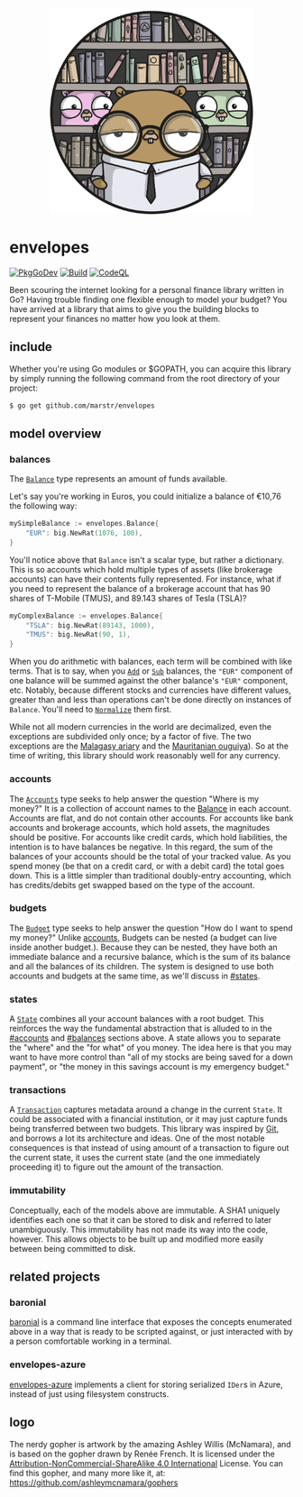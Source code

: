 <p align="center"><a href="./README.md#logo"><img src="https://github.com/ashleymcnamara/gophers/raw/4ddd92f3f0830f5d9a9eab50c410878249fe6515/NERDY.png" width="360"></a></p>

# envelopes
[![PkgGoDev](https://pkg.go.dev/badge/github.com/marstr/envelopes)](https://pkg.go.dev/github.com/marstr/envelopes)
[![Build](https://github.com/marstr/envelopes/workflows/Build/badge.svg?branch=main)](https://github.com/marstr/envelopes/actions?query=workflow%3ABuild)
[![CodeQL](https://github.com/marstr/envelopes/workflows/CodeQL/badge.svg)](https://github.com/marstr/envelopes/actions?query=workflow%3ACodeQL)

Been scouring the internet looking for a personal finance library written in Go? Having trouble finding one flexible 
enough to model your budget? You have arrived at a library that aims to give you the building blocks to represent your 
finances no matter how you look at them.

## include
Whether you're using Go modules or $GOPATH, you can acquire this library by simply running the following command from 
the root directory of your project:

``` bash
$ go get github.com/marstr/envelopes
```

## model overview

### balances

The [`Balance`](https://pkg.go.dev/github.com/marstr/envelopes?tab=doc#Balance) type represents an amount of funds
available.

Let's say you're working in Euros, you could initialize a balance of €10,76 the following way:

``` Go
mySimpleBalance := envelopes.Balance{
    "EUR": big.NewRat(1076, 100),
}
```

You'll notice above that `Balance` isn't a scalar type, but rather a dictionary. This is so accounts which hold multiple
types of assets (like brokerage accounts) can have their contents fully represented. For instance, what if you need to
represent the balance of a brokerage account that has 90 shares of T-Mobile (TMUS), and 89.143 shares of Tesla (TSLA)?
 
``` Go
myComplexBalance := envelopes.Balance{
    "TSLA": big.NewRat(89143, 1000),
    "TMUS": big.NewRat(90, 1),
}
```

When you do arithmetic with balances, each term will be combined with like terms. That is to say, when you [`Add`](https://pkg.go.dev/github.com/marstr/envelopes?tab=doc#Balance.Add)
or [`Sub`](https://pkg.go.dev/github.com/marstr/envelopes?tab=doc#Balance.Sub) balances, the `"EUR"` component of one 
balance will be summed against the other balance's `"EUR"` component, etc. Notably, because different stocks and 
currencies have different values, greater than and less than operations can't be done directly on instances of `
Balance`. You'll need to [`Normalize`](https://pkg.go.dev/github.com/marstr/envelopes?tab=doc#Balance.Normalize) them 
first.

While not all modern currencies in the world are decimalized, even the exceptions are subdivided only once; by a factor 
of five. The two exceptions are the [Malagasy ariary](https://en.wikipedia.org/wiki/Malagasy_ariary) and the 
[Mauritanian ouguiya](https://en.wikipedia.org/wiki/Mauritanian_ouguiya)). So at the time of writing, this library 
should work reasonably well for any currency.

### accounts

The [`Accounts`](https://pkg.go.dev/github.com/marstr/envelopes?tab=doc#Accounts) type seeks to help answer the question
"Where is my money?" It is a collection of account names to the [Balance](#balances) in each account. Accounts are flat,
and do not contain other accounts. For accounts like bank accounts and brokerage accounts, which hold assets, the
magnitudes should be positive. For accounts like credit cards, which hold liabilities, the intention is to have balances
be negative. In this regard, the sum of the balances of your accounts should be the total of your tracked value. As you 
spend money (be that on a credit card, or with a debit card) the total goes down. This is a little simpler than 
traditional doubly-entry accounting, which has credits/debits get swapped based on the type of the account. 

### budgets

The [`Budget`](https://pkg.go.dev/github.com/marstr/envelopes?tab=doc#Budget) type seeks to help answer the question
"How do I want to spend my money?" Unlike [accounts](#accounts), Budgets can be nested (a budget can live inside another
budget.). Because they can be nested, they have both an immediate balance and a recursive balance, which is the sum of 
its balance and all the balances of its children. The system is designed to use both accounts and budgets at the same 
time, as we'll discuss in [#states](#states). 

### states

A [`State`](https://pkg.go.dev/github.com/marstr/envelopes?tab=doc#State) combines all your account balances with a root
budget. This reinforces the way the fundamental abstraction that is alluded to in the [#accounts](#accounts) and 
[#balances](#balances) sections above. A state allows you to separate the "where" and the "for what" of you money. The
idea here is that you may want to have more control than "all of my stocks are being saved for a down payment", or
"the money in this savings account is my emergency budget."

### transactions

A [`Transaction`](https://pkg.go.dev/github.com/marstr/envelopes?tab=doc#Transaction) captures metadata around a change 
in the current `State`. It could be associated with a financial institution, or it may just capture funds being 
transferred between two budgets. This library was inspired by [Git](https://git-scm.com), and borrows a lot its 
architecture and ideas. One of the most notable consequences is that instead of using amount of a transaction to figure
out the current state, it uses the current state (and the one immediately proceeding it) to figure out the amount of
the transaction.

### immutability

Conceptually, each of the models above are immutable. A SHA1 uniquely identifies each one so that it can be stored to
disk and referred to later unambiguously. This immutability has not made its way into the code, however. This allows
objects to be built up and modified more easily between being committed to disk.

## related projects

### baronial
[baronial](https://github.com/marstr/baronial/tree/main/README.md) is a command line interface that exposes the 
concepts enumerated above in a way that is ready to be scripted against, or just interacted with by a person comfortable
working in a terminal.

### envelopes-azure

[envelopes-azure](https://github.com/marstr/envelopes-azure/tree/master/README.md) implements a client for storing
serialized `IDer`s in Azure, instead of just using filesystem constructs.

## logo

The nerdy gopher is artwork by the amazing Ashley Willis (McNamara), and is based on the gopher drawn by Renée French. It is 
licensed under the [
Attribution-NonCommercial-ShareAlike 4.0 International](https://github.com/ashleymcnamara/gophers/blob/4ddd92f3f0830f5d9a9eab50c410878249fe6515/LICENSE)
License. You can find this gopher, and many more like it, at: https://github.com/ashleymcnamara/gophers 
